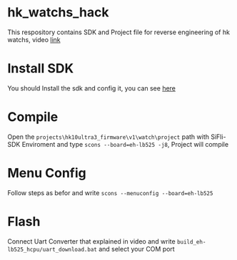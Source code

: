 # hk_watchs_hack
This respository contains SDK and Project file for reverse engineering of hk watchs, video [link]()

# Install SDK
You should Install the sdk and config it, you can see [here](https://docs.sifli.com/projects/sdk/latest/sf32lb52x/quickstart/install/script/windows.html)

# Compile
Open the ``` projects\hk10ultra3_firmware\v1\watch\project ``` path with SiFli-SDK Enviroment and type ``` scons --board=eh-lb525 -j8 ```, Project will compile

# Menu Config
Follow steps as befor and write ``` scons --menuconfig --board=eh-lb525 ```

# Flash
Connect Uart Converter that explained in video and write ``` build_eh-lb525_hcpu/uart_download.bat ``` and select your COM port

